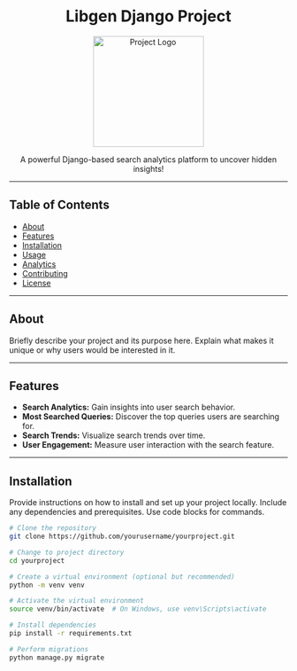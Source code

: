 <h1 align="center">Libgen Django Project</h1>

<p align="center">
  <img src="project-logo.png" alt="Project Logo" width="200" height="200">
</p>

<p align="center">
  A powerful Django-based search analytics platform to uncover hidden insights!
</p>

---

## Table of Contents

- [About](#about)
- [Features](#features)
- [Installation](#installation)
- [Usage](#usage)
- [Analytics](#analytics)
- [Contributing](#contributing)
- [License](#license)

---

## About

Briefly describe your project and its purpose here. Explain what makes it unique or why users would be interested in it.

---

## Features

- **Search Analytics:** Gain insights into user search behavior.
- **Most Searched Queries:** Discover the top queries users are searching for.
- **Search Trends:** Visualize search trends over time.
- **User Engagement:** Measure user interaction with the search feature.


---

## Installation

Provide instructions on how to install and set up your project locally. Include any dependencies and prerequisites. Use code blocks for commands.

```bash
# Clone the repository
git clone https://github.com/yourusername/yourproject.git

# Change to project directory
cd yourproject

# Create a virtual environment (optional but recommended)
python -m venv venv

# Activate the virtual environment
source venv/bin/activate  # On Windows, use venv\Scripts\activate

# Install dependencies
pip install -r requirements.txt

# Perform migrations
python manage.py migrate
